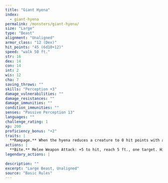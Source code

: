 ```yaml
---
title: "Giant Hyena"
index:
  - giant-hyena
permalink: /monsters/giant-hyena/
size: "Large"
type: "Beast"
alignment: "Unaligned"
armor_class: "12 (Dex)"
hit_points: "45 (6d10+12)"
speed: "walk 50 ft."
str: 16
dex: 14
con: 14
int: 2
wis: 12
cha: 7
saving_throws: ""
skills: "Perception +3"
damage_vulnerabilities: ""
damage_resistances: ""
damage_immunities: ""
condition_immunities: ""
senses: "Passive Perception 13"
languages: ""
challenge_rating: 1
xp: 200
proficiency_bonus: "+2"
traits: |
  **Rampage.** When the hyena reduces a creature to 0 hit points with a melee attack on its turn, the hyena can take a bonus action to move up to half its speed and make a bite attack.
actions: |
  **Bite.** Melee Weapon Attack: +5 to hit, reach 5 ft., one target. Hit: 10 (2d6 + 3) piercing damage.  
legendary_actions: |
  
description: ""
excerpt: "Large Beast, Unaligned"
source: "Basic Rules"
---
```

